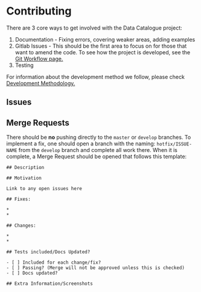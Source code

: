 # Contributing

There are 3 core ways to get involved with the Data Catalogue project:

1. Documentation - Fixing errors, covering weaker areas, adding examples
2. Gitlab Issues - This should be the first area to focus on for those that want to amend the code. To see how the project is developed, see the [Git Workflow page.](/./Devops/General/Development_Methodology/git_workflow.md)
3. Testing

For information about the development method we follow, please check [Development Methodology.](/./Devops/General/Development_Methodology/git_workflow.md)

## Issues



## Merge Requests

There should be **no** pushing directly to the `master` or `develop` branches. To implement a fix, one should open a branch with the naming: `hotfix/ISSUE-NAME` from the `develop` branch and complete all work there. When it is complete, a Merge Request should be opened that follows this template:

```
## Description

## Motivation 

Link to any open issues here

## Fixes:

* 
*  

## Changes:

* 
* 

## Tests included/Docs Updated?

- [ ] Included for each change/fix?
- [ ] Passing? (Merge will not be approved unless this is checked)
- [ ] Docs updated?

## Extra Information/Screenshots
```








